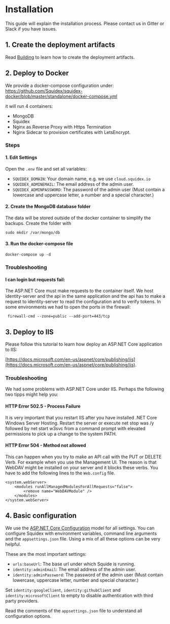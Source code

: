 # Installation

This guide will explain the installation process. Please contact us in Gitter or Slack if you have issues.

## 1. Create the deployment artifacts

Read [Building](02-building.md) to learn how to create the deployment artifacts.

## 2. Deploy to Docker

We provide a docker-compose configuration under: https://github.com/Squidex/squidex-docker/blob/master/standalone/docker-compose.yml

it will run 4 containers:

* MongoDB
* Squidex
* Nginx as Reverse Proxy with Https Termination
* Nginx Sidecar to provision certificates with LetsEncrypt.

### Steps

#### 1. Edit Settings

Open the `.env` file and set all variables:

* `SQUIDEX_DOMAIN`: Your domain name, e.g. we use `cloud.squidex.io`
* `SQUIDEX_ADMINEMAIL`: The email address of the admin user.
* `SQUIDEX_ADMINPASSWORD`: The password of the admin user (Must contain a lowercase and uppercase letter, a number and a special character.)

#### 2. Create the MongoDB database folder

The data will be stored outside of the docker container to simplify the backups. Create the folder with

    sudo mkdir /var/mongo/db

#### 3. Run the docker-compose file

    docker-compose up -d

### Troubleshooting

#### I can login but requests fail:

The ASP.NET Core must make requests to the container itself. We host identity-server and the api in the same application and the api has to make a request to identity-server to read the configuration and to verify tokens. In some environments we had to open the ports in the firewall:

     firewall-cmd --zone=public --add-port=443/tcp

## 3. Deploy to IIS

Please follow this tutorial to learn how deploy an ASP.NET Core application to IIS:

 [https://docs.microsoft.com/en-us/aspnet/core/publishing/iis](https://docs.microsoft.com/en-us/aspnet/core/publishing/iis).

### Troubleshooting

We had some problems with ASP.NET Core under IIS. Perhaps the following two tipps might help you:

#### HTTP Error 502.5 - Process Failure

It is very important that you restart IIS after you have installed .NET Core Windows Server Hosting. Restart the server or execute net stop was /y followed by net start w3svc from a command prompt with elevated permissions to pick up a change to the system PATH.

#### HTTP Error 504 - Method not allowed

This can happen when you try to make an API call with the PUT or DELETE Verb. For example when you use the Management UI. The reason is that WebDAV might be installed on your server and it blocks these verbs. You have to add the following lines to the `Web.config` file.

    <system.webServer>
        <modules runAllManagedModulesForAllRequests="false">
            <remove name="WebDAVModule" />
        </modules>
    </system.webServer>

## 4. Basic configuration

We use the [ASP.NET Core Configuration](https://docs.microsoft.com/en-us/aspnet/core/fundamentals/configuration) model for all settings. You can configure Squidex with environment variables, command line arguments and the `appsettings.json` file. Using a mix of all these options can be very helpful.

These are the most important settings:

* `urls:baseUrl`: The base url under which Squide is running.
* `identity:adminEmail`: The email address of the admin user.
* `identity:adminPassword`: The password of the admin user (Must contain lowercase, uppercase letter, number and special character.)

Set `identity:googleClient`, `identity:githubClient` and `identity:microsoftClient` to empty to disable authentication with third party providers.

Read the comments of the `appsettings.json` file to understand all configuration options.